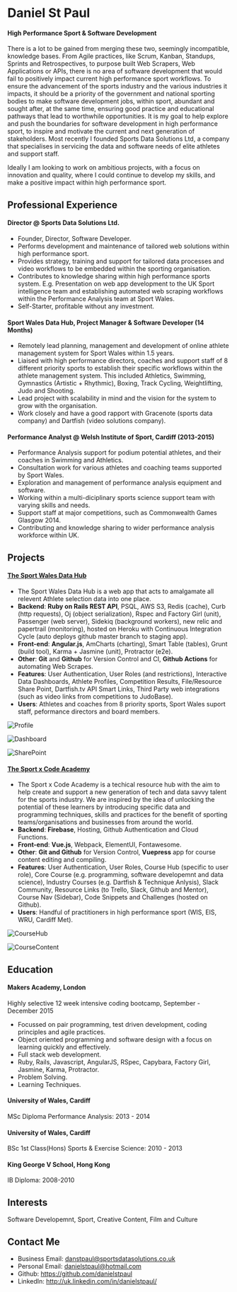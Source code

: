 Daniel St Paul
================

#### High Performance Sport & Software Development
There is a lot to be gained from merging these two, seemingly incompatible, knowledge bases. From Agile practices, like Scrum, Kanban, Standups, Sprints and Retrospectives, to purpose built Web Scrapers, Web Applications or APIs, there is no area of software development that would fail to positively impact current high performance sport workflows. To ensure the advancement of the sports industry and the various industries it impacts, it should be a priority of the government and national sporting bodies to make software development jobs, within sport, abundant and sought after, at the same time, ensuring good practice and educational pathways that lead to worthwhile opportunities. It is my goal to help explore and push the boundaries for software development in high performance sport, to inspire and motivate the current and next generation of stakeholders. Most recently I founded Sports Data Solutions Ltd, a company that specialises in servicing the data and software needs of elite athletes and support staff. 

Ideally I am looking to work on ambitious projects, with a focus on innovation and quality, where I could continue to develop my skills, and make a positive impact within high performance sport.

Professional Experience
---------------------------------
#### Director @ Sports Data Solutions Ltd.
- Founder, Director, Software Developer.
- Performs development and maintenance of tailored web solutions within high performance sport.
- Provides strategy, training and support for tailored data processes and video workflows to be embedded within the sporting organisation.
- Contributes to knowledge sharing within high performance sports system. E.g. Presentation on web app development to the UK Sport intelligence team and establishing automated web scraping workflows within the Performance Analysis team at Sport Wales.
- Self-Starter, profitable without any investment.

#### Sport Wales Data Hub, Project Manager & Software Developer (14 Months)
- Remotely lead planning, management and development of online athlete management system for Sport Wales within 1.5 years.
- Liaised with high performance directors, coaches and support staff of 8 different priority sports to establish their specific workflows within the athlete management system. This included Athletics, Swimming, Gymnastics (Artistic + Rhythmic), Boxing, Track Cycling, Weightlifting, Judo and Shooting.
- Lead project with scalability in mind and the vision for the system to grow with the organisation. 
- Work closely and have a good rapport with Gracenote (sports data company) and Dartfish (video solutions company).

#### Performance Analyst @ Welsh Institute of Sport, Cardiff (2013-2015)
- Performance Analysis support for podium potential athletes, and their coaches in Swimming and Athletics.
- Consultation work for various athletes and coaching teams supported by Sport Wales.
- Exploration and management of performance analysis equipment and software.
- Working within a multi-diciplinary sports science support team with varying skills and needs.
- Support staff at major competitions, such as Commonwealth Games Glasgow 2014.
- Contributing and knowledge sharing to wider performance analysis workforce within UK.

Projects
---------------------------------
#### [The Sport Wales Data Hub](https://www.swdatahub.co.uk/#/)
- The Sport Wales Data Hub is a web app that acts to amalgamate all relevent Athlete selection data into one place.
- **Backend**: **Ruby on Rails REST API**, PSQL, AWS S3, Redis (cache), Curb (http requests), Oj (object serialization), Rspec and Factory Girl (unit), Passenger (web server), Sidekiq (background workers), new relic and papertrail (monitoring), hosted on Heroku with Continuous Integration Cycle (auto deploys github master branch to staging app).
- **Front-end**: **Angular.js**, AmCharts (charting), Smart Table (tables), Grunt (build tool), Karma + Jasmine (unit), Protractor (e2e).
- **Other**: **Git** and **Github** for Version Control and CI, **Github Actions** for automating Web Scrapes.
- **Features**: User Authentication, User Roles (and restrictions), Interactive Data Dashboards, Athlete Profiles, Competition Results, File/Resource Share Point, Dartfish.tv API Smart Links, Third Party web integrations (such as video links from competitions to JudoBase). 
- **Users**: Athletes and coaches from 8 priority sports, Sport Wales suport staff, peformance directors and board members.

![Profile](https://sportsdatasolutions.s3.eu-west-2.amazonaws.com/Profile1.png)

![Dashboard](https://sportsdatasolutions.s3.eu-west-2.amazonaws.com/Dashboard.png)

![SharePoint](https://sportsdatasolutions.s3.eu-west-2.amazonaws.com/SharePoint.png)

#### [The Sport x Code Academy](https://sportsdatasolutions.academy/)
- The Sport x Code Academy is a techical resource hub with the aim to help create and support a new generation of tech and data savvy talent for the sports industry. We are inspired by the idea of unlocking the potential of these learners by introducing specific data and programming techniques, skills and practices for the benefit of sporting teams/organisations and businesses from around the world.
- **Backend**: **Firebase**, Hosting, Github Authentication and Cloud Functions.
- **Front-end**: **Vue.js**, Webpack, ElementUI, Fontawesome.
- **Other**: **Git and Github** for Version Control, **Vuepress** app for course content editing and compiling.
- **Features**: User Authentication, User Roles, Course Hub (specific to user role), Core Course (e.g. programming, software developemnt and data science), Industry Courses (e.g. Dartfish & Technique Anlysis), Slack Community, Resource Links (to Trello, Slack, Github and Mentor), Course Nav (Sidebar), Code Snippets and Challenges (hosted on Github). 
- **Users**: Handful of practitioners in high performance sport (WIS, EIS, WRU, Cardiff Met).

![CourseHub](https://sportsdatasolutions.s3.eu-west-2.amazonaws.com/CourseHub.png)

![CourseContent](https://sportsdatasolutions.s3.eu-west-2.amazonaws.com/CourseContent.png)

Education
---------
#### Makers Academy, London
Highly selective 12 week intensive coding bootcamp, September - December 2015
- Focussed on pair programming, test driven development, coding principles and agile practices.
- Object oriented programming and software design with a focus on learning quickly and effectively.
- Full stack web development.
- Ruby, Rails, Javascript, AngularJS, RSpec, Capybara, Factory Girl, Jasmine, Karma, Protractor.
- Problem Solving.
- Learning Techniques.

#### University of Wales, Cardiff
MSc Diploma Performance Analysis: 2013 - 2014

#### University of Wales, Cardiff
BSc 1st Class(Hons) Sports & Exercise Science: 2010 - 2013

#### King George V School, Hong Kong
IB Diploma: 2008-2010

Interests
---------
Software Developemnt, Sport, Creative Content, Film and Culture

Contact Me
-------------
- Business Email: danstpaul@sportsdatasolutions.co.uk
- Personal Email: danielstpaul@hotmail.com
- Github: https://github.com/danielstpaul
- LinkedIn: http://uk.linkedin.com/in/danielstpaul/
